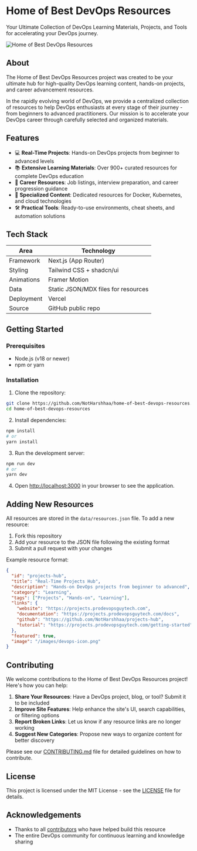 # Home of Best DevOps Resources

Your Ultimate Collection of DevOps Learning Materials, Projects, and Tools for accelerating your DevOps journey.

![Home of Best DevOps Resources](https://github.com/NotHarshhaa/home-of-best-devops-resources/assets/NotHarshhaa/screenshot.png)

## About

The Home of Best DevOps Resources project was created to be your ultimate hub for high-quality DevOps learning content, hands-on projects, and career advancement resources. 

In the rapidly evolving world of DevOps, we provide a centralized collection of resources to help DevOps enthusiasts at every stage of their journey - from beginners to advanced practitioners. Our mission is to accelerate your DevOps career through carefully selected and organized materials.

## Features

- 💻 **Real-Time Projects**: Hands-on DevOps projects from beginner to advanced levels
- 📚 **Extensive Learning Materials**: Over 900+ curated resources for complete DevOps education
- 🧭 **Career Resources**: Job listings, interview preparation, and career progression guidance
- 🐳 **Specialized Content**: Dedicated resources for Docker, Kubernetes, and cloud technologies
- 🛠️ **Practical Tools**: Ready-to-use environments, cheat sheets, and automation solutions

## Tech Stack

| Area       | Technology                           |
| ---------- | ----------------------------------- |
| Framework  | Next.js (App Router)                |
| Styling    | Tailwind CSS + shadcn/ui            |
| Animations | Framer Motion                       |
| Data       | Static JSON/MDX files for resources |
| Deployment | Vercel                              |
| Source     | GitHub public repo                  |

## Getting Started

### Prerequisites

- Node.js (v18 or newer)
- npm or yarn

### Installation

1. Clone the repository:

```bash
git clone https://github.com/NotHarshhaa/home-of-best-devops-resources.git
cd home-of-best-devops-resources
```

2. Install dependencies:

```bash
npm install
# or
yarn install
```

3. Run the development server:

```bash
npm run dev
# or
yarn dev
```

4. Open [http://localhost:3000](http://localhost:3000) in your browser to see the application.

## Adding New Resources

All resources are stored in the `data/resources.json` file. To add a new resource:

1. Fork this repository
2. Add your resource to the JSON file following the existing format
3. Submit a pull request with your changes

Example resource format:

```json
{
  "id": "projects-hub",
  "title": "Real-Time Projects Hub",
  "description": "Hands-on DevOps projects from beginner to advanced",
  "category": "Learning",
  "tags": ["Projects", "Hands-on", "Learning"],
  "links": {
    "website": "https://projects.prodevopsguytech.com",
    "documentation": "https://projects.prodevopsguytech.com/docs",
    "github": "https://github.com/NotHarshhaa/projects-hub",
    "tutorial": "https://projects.prodevopsguytech.com/getting-started"
  },
  "featured": true,
  "image": "/images/devops-icon.png"
}
```

## Contributing

We welcome contributions to the Home of Best DevOps Resources project! Here's how you can help:

1. **Share Your Resources**: Have a DevOps project, blog, or tool? Submit it to be included
2. **Improve Site Features**: Help enhance the site's UI, search capabilities, or filtering options
3. **Report Broken Links**: Let us know if any resource links are no longer working
4. **Suggest New Categories**: Propose new ways to organize content for better discovery

Please see our [CONTRIBUTING.md](CONTRIBUTING.md) file for detailed guidelines on how to contribute.

## License

This project is licensed under the MIT License - see the [LICENSE](LICENSE) file for details.

## Acknowledgements

- Thanks to all [contributors](https://github.com/NotHarshhaa/home-of-best-devops-resources/graphs/contributors) who have helped build this resource
- The entire DevOps community for continuous learning and knowledge sharing
